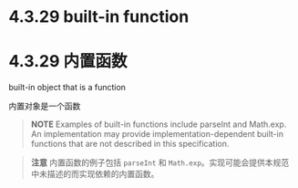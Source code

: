 # 4.3.29 built-in function

# 4.3.29 内置函数

built-in object that is a function

内置对象是一个函数

> **NOTE** Examples of built-in functions include parseInt and Math.exp. An implementation may provide implementation-dependent built-in functions that are not described in this specification.

> **注意** 内置函数的例子包括 `parseInt` 和 `Math.exp`。实现可能会提供本规范中未描述的而实现依赖的内置函数。
